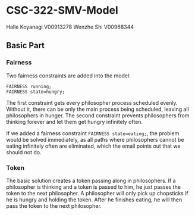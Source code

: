 # CSC-322-SMV-Model

Halle Koyanagi V00913278
Wenzhe Shi V00968344

## Basic Part

### Fairness

Two fairness constraints are added into the model:

```
FAIRNESS running;
FAIRNESS state=hungry;
```

The first constraint gets every philosopher process scheduled evenly. Without it, there can be only the main process being scheduled, leaving all philosophers in hunger. The second constraint prevents philosophers from thinking forever and let them get hungry infinitely often.

If we added a fairness constraint `FAIRNESS state=eating;`, the problem would be solved immediately, as all paths where philosophers cannot be eating infinitely often are eliminated, which the email points out that we should not do.

### Token

The basic solution creates a token passing along in philosophers. If a philosopher is thinking and a token is passed to him, he just passes the token to the next philosopher. A philosopher will only pick up chopsticks if he is hungry and holding the token. After he finishes eating, he will then pass the token to the next philosopher.
